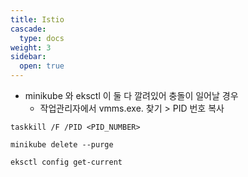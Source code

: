 ```yaml
---
title: Istio
cascade:
  type: docs
weight: 3
sidebar:
  open: true
---
```

- minikube 와 eksctl 이 둘 다 깔려있어 충돌이 일어날 경우
  - 작업관리자에서 vmms.exe. 찾기 > PID 번호 복사
```
taskkill /F /PID <PID_NUMBER>

minikube delete --purge

eksctl config get-current
```